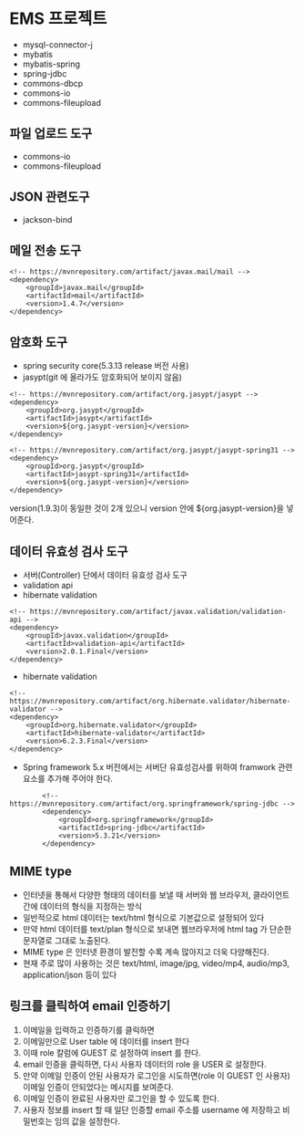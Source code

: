 # EMS 프로젝트
* mysql-connector-j
* mybatis
* mybatis-spring
* spring-jdbc
* commons-dbcp
* commons-io
* commons-fileupload 

## 파일 업로드 도구
* commons-io
* commons-fileupload

## JSON 관련도구
* jackson-bind

## 메일 전송 도구
```
<!-- https://mvnrepository.com/artifact/javax.mail/mail -->
<dependency>
    <groupId>javax.mail</groupId>
    <artifactId>mail</artifactId>
    <version>1.4.7</version>
</dependency>
```

## 암호화 도구
* spring security core(5.3.13 release 버전 사용)
* jasypt(git 에 올라가도 암호화되어 보이지 않음)
```
<!-- https://mvnrepository.com/artifact/org.jasypt/jasypt -->
<dependency>
    <groupId>org.jasypt</groupId>
    <artifactId>jasypt</artifactId>
    <version>${org.jasypt-version}</version>
</dependency>
```

```
<!-- https://mvnrepository.com/artifact/org.jasypt/jasypt-spring31 -->
<dependency>
    <groupId>org.jasypt</groupId>
    <artifactId>jasypt-spring31</artifactId>
    <version>${org.jasypt-version}</version>
</dependency>
```
version(1.9.3)이 동일한 것이 2개 있으니
version 안에 ${org.jasypt-version}을 넣어준다.


## 데이터 유효성 검사 도구
* 서버(Controller) 단에서 데이터 유효성 검사 도구
* validation api
* hibernate validation
```
<!-- https://mvnrepository.com/artifact/javax.validation/validation-api -->
<dependency>
    <groupId>javax.validation</groupId>
    <artifactId>validation-api</artifactId>
    <version>2.0.1.Final</version>
</dependency>
```
* hibernate validation
```
<!-- https://mvnrepository.com/artifact/org.hibernate.validator/hibernate-validator -->
<dependency>
    <groupId>org.hibernate.validator</groupId>
    <artifactId>hibernate-validator</artifactId>
    <version>6.2.3.Final</version>
</dependency>
```

* Spring framework 5.x 버전에서는 서버단 유효성검사를 위하여 framwork 관련 요소를 추가해 주어야 한다.
```
		<!-- https://mvnrepository.com/artifact/org.springframework/spring-jdbc -->
		<dependency>
			<groupId>org.springframework</groupId>
			<artifactId>spring-jdbc</artifactId>
			<version>5.3.21</version>
		</dependency>
```


## MIME type
* 인터넷을 통해서 다양한 형태의 데이터를 보낼 때 서버와 웹 브라우저, 클라이언트 간에 데이터의 형식을 지정하는 방식
* 일반적으로 html 데이터는 text/html 형식으로 기본값으로 설정되어 있다
* 만약 html 데이터를 text/plan 형식으로 보내면 웹브라우저에 html tag 가 단순한 문자열로 그대로 노출된다.
* MIME type 은 인터넷 환경이 발전할 수록 계속 많아지고 더욱 다양해진다.
* 현재 주로 많이 사용하는 것은 text/html, image/jpg, video/mp4, audio/mp3, application/json 등이 있다

## 링크를 클릭하여 email 인증하기
1. 이메일을 입력하고 인증하기를 클릭하면
2. 이메일만으로 User table 에 데이터를 insert 한다
3. 이때 role 칼럼에 GUEST 로 설정하여 insert 를 한다.
4. email 인증을 클릭하면, 다시 사용자 데이터의 role 을 USER 로 설정한다.
5. 만약 이메일 인증이 안된 사용자가 로그인을 시도하면(role 이 GUEST 인 사용자) 이메일 인증이 안되었다는 메시지를 보여준다.
6. 이메일 인증이 완료된 사용자만 로그인을 할 수 있도록 한다.
7. 사용자 정보를 insert 할 때 일단 인증할 email 주소를 username 에 저장하고 비밀번호는 임의 값을 설정한다.